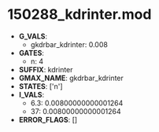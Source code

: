 # 150288_kdrinter.mod

- **G_VALS**:
  - gkdrbar_kdrinter: 0.008
- **GATES**:
  - n: 4
- **SUFFIX**: kdrinter
- **GMAX_NAME**: gkdrbar_kdrinter
- **STATES**: ['n']
- **I_VALS**:
  - 6.3: 0.00800000000001264
  - 37: 0.00800000000001264
- **ERROR_FLAGS**: []
